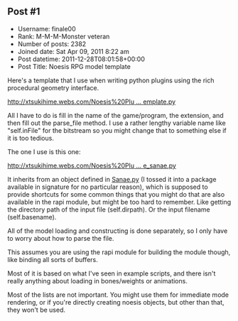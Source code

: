 ## Post #1
- Username: finale00
- Rank: M-M-M-Monster veteran
- Number of posts: 2382
- Joined date: Sat Apr 09, 2011 8:22 am
- Post datetime: 2011-12-28T08:01:58+00:00
- Post Title: Noesis RPG model template

Here's a template that I use when writing python plugins using the rich procedural geometry interface.

[http://xtsukihime.webs.com/Noesis%20Plu ... emplate.py](http://xtsukihime.webs.com/Noesis%20Plugins/Template/rapi_model_template.py)

All I have to do is fill in the name of the game/program, the extension, and then fill out the parse_file method.
I use a rather lengthy variable name like "self.inFile" for the bitstream so you might change that to something else if it is too tedious.

The one I use is this one:

[http://xtsukihime.webs.com/Noesis%20Plu ... e_sanae.py](http://xtsukihime.webs.com/Noesis%20Plugins/Template/rapi_model_template_sanae.py)

It inherits from an object defined in [Sanae.py](http://xtsukihime.webs.com/Noesis%20Plugins/Template/Sanae.py) (I tossed it into a package available in signature for no particular reason), which is supposed to provide shortcuts for some common things that you might do that are also available in the rapi module, but might be too hard to remember. Like getting the directory path of the input file (self.dirpath). Or the input filename (self.basename).

All of the model loading and constructing is done separately, so I only have to worry about how to parse the file.

This assumes you are using the rapi module for building the module though, like binding all sorts of buffers.

Most of it is based on what I've seen in example scripts, and there isn't really anything about loading in bones/weights or animations.

Most of the lists are not important. You might use them for immediate mode rendering, or if you're directly creating noesis objects, but other than that, they won't be used.

